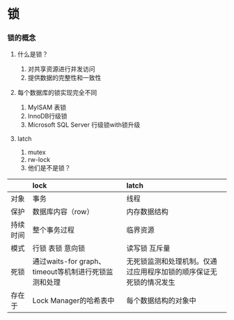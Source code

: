 # 锁
### 锁的概念
1. 什么是锁？
	1. 对共享资源进行并发访问
	2. 提供数据的完整性和一致性
2. 每个数据库的锁实现完全不同
	1. MyISAM 表锁
	2. InnoDB行级锁
	3. Microsoft SQL Server 行级锁with锁升级

3. latch
	1. mutex
	2. rw-lock
	3. 他们是不是锁？
	
||lock|latch|
|:--|:--|:--|
|对象|事务|线程|
|保护|数据库内容（row）|内存数据结构|
|持续时间|整个事务过程|临界资源|
|模式|行锁 表锁 意向锁|读写锁 互斥量|
|死锁|通过waits-for graph、 timeout等机制进行死锁监测和处理|无死锁监测和处理机制。仅通过应用程序加锁的顺序保证无死锁的情况发生|
|存在于|Lock Manager的哈希表中|每个数据结构的对象中|